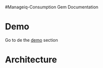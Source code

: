 #Manageiq-Consumption Gem Documentation

# Demo

Go to de the [demo](/docs/demo) section
# Architecture

